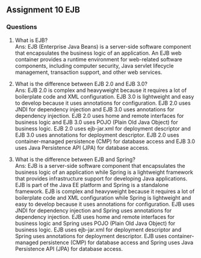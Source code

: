 ## Assignment 10 EJB

### Questions

1. What is EJB?<br/>
    Ans: EJB (Enterprise Java Beans) is a server-side software component that encapsulates the business logic of an application. An EJB web container provides a runtime environment for web-related software components, including computer security, Java servlet lifecycle management, transaction support, and other web services.

2. What is the difference between EJB 2.0 and EJB 3.0?<br/>
    Ans: EJB 2.0 is complex and heavyweight because it requires a lot of boilerplate code and XML configuration. EJB 3.0 is lightweight and easy to develop because it uses annotations for configuration. EJB 2.0 uses JNDI for dependency injection and EJB 3.0 uses annotations for dependency injection. EJB 2.0 uses home and remote interfaces for business logic and EJB 3.0 uses POJO (Plain Old Java Object) for business logic. EJB 2.0 uses ejb-jar.xml for deployment descriptor and EJB 3.0 uses annotations for deployment descriptor. EJB 2.0 uses container-managed persistence (CMP) for database access and EJB 3.0 uses Java Persistence API (JPA) for database access.

3. What is the difference between EJB and Spring?<br/>
    Ans: EJB is a server-side software component that encapsulates the business logic of an application while Spring is a lightweight framework that provides infrastructure support for developing Java applications. EJB is part of the Java EE platform and Spring is a standalone framework. EJB is complex and heavyweight because it requires a lot of boilerplate code and XML configuration while Spring is lightweight and easy to develop because it uses annotations for configuration. EJB uses JNDI for dependency injection and Spring uses annotations for dependency injection. EJB uses home and remote interfaces for business logic and Spring uses POJO (Plain Old Java Object) for business logic. EJB uses ejb-jar.xml for deployment descriptor and Spring uses annotations for deployment descriptor. EJB uses container-managed persistence (CMP) for database access and Spring uses Java Persistence API (JPA) for database access.
